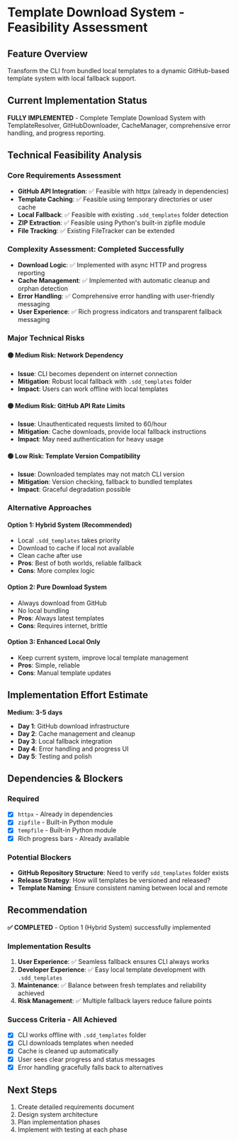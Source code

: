 # Template Download System - Feasibility Assessment

## Feature Overview
Transform the CLI from bundled local templates to a dynamic GitHub-based template system with local fallback support.

## Current Implementation Status
**FULLY IMPLEMENTED** - Complete Template Download System with TemplateResolver, GitHubDownloader, CacheManager, comprehensive error handling, and progress reporting.

## Technical Feasibility Analysis

### Core Requirements Assessment
- **GitHub API Integration**: ✅ Feasible with httpx (already in dependencies)
- **Template Caching**: ✅ Feasible using temporary directories or user cache
- **Local Fallback**: ✅ Feasible with existing `.sdd_templates` folder detection
- **ZIP Extraction**: ✅ Feasible using Python's built-in zipfile module
- **File Tracking**: ✅ Existing FileTracker can be extended

### Complexity Assessment: **Completed Successfully**
- **Download Logic**: ✅ Implemented with async HTTP and progress reporting
- **Cache Management**: ✅ Implemented with automatic cleanup and orphan detection
- **Error Handling**: ✅ Comprehensive error handling with user-friendly messaging
- **User Experience**: ✅ Rich progress indicators and transparent fallback messaging

### Major Technical Risks

#### 🟡 Medium Risk: Network Dependency
- **Issue**: CLI becomes dependent on internet connection
- **Mitigation**: Robust local fallback with `.sdd_templates` folder
- **Impact**: Users can work offline with local templates

#### 🟡 Medium Risk: GitHub API Rate Limits
- **Issue**: Unauthenticated requests limited to 60/hour
- **Mitigation**: Cache downloads, provide local fallback instructions
- **Impact**: May need authentication for heavy usage

#### 🟢 Low Risk: Template Version Compatibility
- **Issue**: Downloaded templates may not match CLI version
- **Mitigation**: Version checking, fallback to bundled templates
- **Impact**: Graceful degradation possible

### Alternative Approaches

#### Option 1: Hybrid System (Recommended)
- Local `.sdd_templates` takes priority
- Download to cache if local not available
- Clean cache after use
- **Pros**: Best of both worlds, reliable fallback
- **Cons**: More complex logic

#### Option 2: Pure Download System
- Always download from GitHub
- No local bundling
- **Pros**: Always latest templates
- **Cons**: Requires internet, brittle

#### Option 3: Enhanced Local Only
- Keep current system, improve local template management
- **Pros**: Simple, reliable
- **Cons**: Manual template updates

## Implementation Effort Estimate

**Medium: 3-5 days**
- **Day 1**: GitHub download infrastructure
- **Day 2**: Cache management and cleanup
- **Day 3**: Local fallback integration
- **Day 4**: Error handling and progress UI
- **Day 5**: Testing and polish

## Dependencies & Blockers

### Required
- [x] `httpx` - Already in dependencies
- [x] `zipfile` - Built-in Python module
- [x] `tempfile` - Built-in Python module
- [x] Rich progress bars - Already available

### Potential Blockers
- **GitHub Repository Structure**: Need to verify `sdd_templates` folder exists
- **Release Strategy**: How will templates be versioned and released?
- **Template Naming**: Ensure consistent naming between local and remote

## Recommendation

**✅ COMPLETED** - Option 1 (Hybrid System) successfully implemented

### Implementation Results
1. **User Experience**: ✅ Seamless fallback ensures CLI always works
2. **Developer Experience**: ✅ Easy local template development with `.sdd_templates`
3. **Maintenance**: ✅ Balance between fresh templates and reliability achieved
4. **Risk Management**: ✅ Multiple fallback layers reduce failure points

### Success Criteria - All Achieved
- [x] CLI works offline with `.sdd_templates` folder
- [x] CLI downloads templates when needed
- [x] Cache is cleaned up automatically
- [x] User sees clear progress and status messages
- [x] Error handling gracefully falls back to alternatives

## Next Steps
1. Create detailed requirements document
2. Design system architecture
3. Plan implementation phases
4. Implement with testing at each phase
